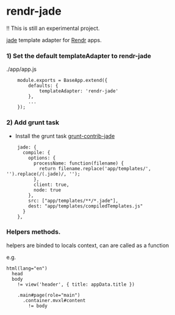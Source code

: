rendr-jade
================

!! This is still an experimental project.

[jade](http://jade-lang.com/) template adapter for [Rendr](https://github.com/airbnb/rendr) apps.


### 1) Set the default templateAdapter to rendr-jade

./app/app.js

```
    module.exports = BaseApp.extend({
        defaults: {
            templateAdapter: 'rendr-jade'
        },
        ...
    });
```

### 2)  Add grunt task

- Install the grunt task
[grunt-contrib-jade](https://github.com/gruntjs/grunt-contrib-jade)
```
    jade: {
      compile: {
        options: {
          processName: function(filename) {
            return filename.replace('app/templates/', '').replace(/(.jade)/, '');
          },
          client: true,
          node: true
        },
        src: ["app/templates/**/*.jade"],
        dest: "app/templates/compiledTemplates.js"
      }
    },
```

### Helpers methods.
helpers are binded to locals context, can are called as a function

e.g.
```
html(lang="en")
  head
  body
    != view('header', { title: appData.title })

    .main#page(role="main")
      .container.mvxl#content
        != body
```
